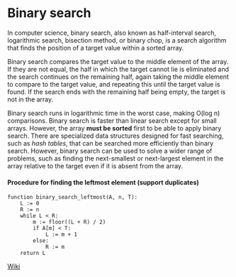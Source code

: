 # Binary search

In computer science, binary search, also known as half-interval search, logarithmic search, bisection method, or binary chop, is a search algorithm that finds the position of a target value within a sorted array.

Binary search compares the target value to the middle element of the array. If they are not equal, the half in which the target cannot lie is eliminated and the search continues on the remaining half, again taking the middle element to compare to the target value, and repeating this until the target value is found. If the search ends with the remaining half being empty, the target is not in the array.

Binary search runs in logarithmic time in the worst case, making O(log n) comparisons. Binary search is faster than linear search except for small arrays. However, the array **must be sorted** first to be able to apply binary search. There are specialized data structures designed for fast searching, such as *hash tables*, that can be searched more efficiently than binary search. However, binary search can be used to solve a wider range of problems, such as finding the next-smallest or next-largest element in the array relative to the target even if it is absent from the array.

#### Procedure for finding the leftmost element (support duplicates)
```
function binary_search_leftmost(A, n, T):
    L := 0
    R := n
    while L < R:
        m := floor((L + R) / 2)
        if A[m] < T:
            L := m + 1
        else:
            R := m
    return L
```

[Wiki](https://en.wikipedia.org/wiki/Binary_search_algorithm)
